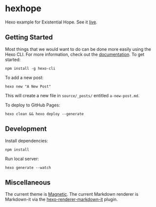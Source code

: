 # hexhope
Hexo example for Existential Hope. See it [live](https://existentialhope.github.io).

## Getting Started
Most things that we would want to do can be done more easily using the Hexo CLI. For more information, check out the [documentation](https://hexo.io/docs/index.html). To get started:

    npm install -g hexo-cli

To add a new post:

    hexo new "A New Post"

This will create a new file in `source/_posts/` entitled `a-new-post.md`.

To deploy to GitHub Pages:

    hexo clean && hexo deploy --generate

## Development
Install dependencies:

    npm install

Run local server:

    hexo generate --watch

## Miscellaneous
The current theme is [Magnetic](https://github.com/klugjo/hexo-theme-magnetic).
The current Markdown renderer is Markdown-it via the [hexo-renderer-markdown-it](https://github.com/hexojs/hexo-renderer-markdown-it) plugin.
